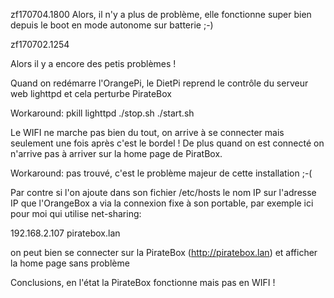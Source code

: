 zf170704.1800
Alors, il n'y a plus de problème, elle fonctionne super bien depuis le boot en mode autonome sur batterie ;-)




zf170702.1254

Alors il y a encore des petis problèmes !


Quand on redémarre l'OrangePi, le DietPi reprend le contrôle du serveur web lighttpd et cela perturbe PirateBox

Workaround:
pkill lighttpd
./stop.sh
./start.sh


Le WIFI ne marche pas bien du tout, on arrive à se connecter mais seulement une fois après c'est le bordel !
De plus quand on est connecté on n'arrive pas à arriver sur la home page de PiratBox.

Workaround:
pas trouvé, c'est le problème majeur de cette installation ;-(


Par contre si l'on ajoute dans son fichier /etc/hosts le nom IP sur l'adresse IP  que l'OrangeBox a via la connexion fixe à son portable, 
par exemple ici pour moi qui utilise net-sharing: 

192.168.2.107 	piratebox.lan

on peut bien se connecter sur la PirateBox (http://piratebox.lan) et afficher la home page sans problème 


Conclusions, en l'état la PirateBox fonctionne mais pas en WIFI !

